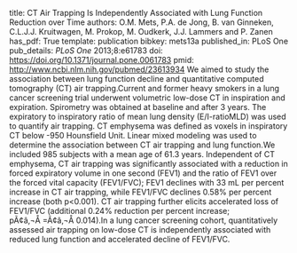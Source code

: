 title: CT Air Trapping Is Independently Associated with Lung Function Reduction over Time
authors: O.M. Mets, P.A. de Jong, B. van Ginneken, C.L.J.J. Kruitwagen, M. Prokop, M. Oudkerk, J.J. Lammers and P. Zanen
has_pdf: True
template: publication
bibkey: mets13a
published_in: PLoS One
pub_details: <i>PLoS One</i> 2013;8:e61783
doi: https://doi.org/10.1371/journal.pone.0061783
pmid: http://www.ncbi.nlm.nih.gov/pubmed/23613934
We aimed to study the association between lung function decline and quantitative computed tomography (CT) air trapping.Current and former heavy smokers in a lung cancer screening trial underwent volumetric low-dose CT in inspiration and expiration. Spirometry was obtained at baseline and after 3 years. The expiratory to inspiratory ratio of mean lung density (E/I-ratioMLD) was used to quantify air trapping. CT emphysema was defined as voxels in inspiratory CT below -950 Hounsfield Unit. Linear mixed modeling was used to determine the association between CT air trapping and lung function.We included 985 subjects with a mean age of 61.3 years. Independent of CT emphysema, CT air trapping was significantly associated with a reduction in forced expiratory volume in one second (FEV1) and the ratio of FEV1 over the forced vital capacity (FEV1/FVC); FEV1 declines with 33 mL per percent increase in CT air trapping, while FEV1/FVC declines 0.58\% per percent increase (both p<0.001). CT air trapping further elicits accelerated loss of FEV1/FVC (additional 0.24\% reduction per percent increase; pÃ¢â‚¬Å =Ã¢â‚¬Å 0.014).In a lung cancer screening cohort, quantitatively assessed air trapping on low-dose CT is independently associated with reduced lung function and accelerated decline of FEV1/FVC.

